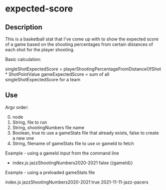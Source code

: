 # expected-score

## Description

This is a basketball stat that I've come up with to show the expected score of a game based on the shooting percentages from certain distances of each shot for the player shooting. 

Basic calculation:

singleShotExpectedScore = playerShootingPercentageFromDistanceOfShot * ShotPointValue
gameExpectedScore = sum of all singleShotExpectedScore for a team

## Use

Argv order:

0. node
1. String, file to run
2. String, shootingNumbers file name
3. Boolean, true to use a gameStats file that already exists, false to create a new one
4. String, filename of gameStats file to use or gameId to fetch

Example - using a gameId input from the command line
- index.js jazzShootingNumbers2020-2021 false {{gameId}}

Example - using a preloaded gameStats file

index.js jazzShootingNumbers2020-2021 true 2021-11-11-jazz-pacers
